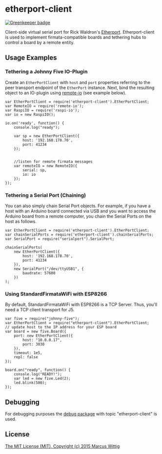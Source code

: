 # etherport-client

[![Greenkeeper badge](https://badges.greenkeeper.io/mwittig/etherport-client.svg)](https://greenkeeper.io/)

Client-side virtual serial port for Rick Waldron's [Etherport](https://github.com/rwaldron/etherport). 
Etherport-client is used to implement firmata-compatible boards and tethering hubs to control a board 
by a remote entity.
 
## Usage Examples

### Tethering a Johnny Five IO-Plugin
 
Create an `EtherPortClient` with `host` and `port` properties referring to the peer transport endpoint of the
`EtherPort` instance. Next, bind the resulting object to an IO-plugin using 
[remote-io](https://github.com/monteslu/remote-io) (see example below).

    var EtherPortClient = require('etherport-client').EtherPortClient;
    var RemoteIO = require('remote-io');
    var RaspiIO = require('raspi-io');
    var io = new RaspiIO();
    
    io.on('ready', function() {
        console.log("ready");
    
        var sp = new EtherPortClient({
            host: '192.168.178.70',
            port: 41234
        });
    
    
        //listen for remote firmata messages
        var remoteIO = new RemoteIO({
            serial: sp,
            io: io
        });
    });


### Tethering a Serial Port (Chaining)

You can also simply chain Serial Port objects. For example, if you have a host with an Arduino board connected via 
USB and you want to access the Arduino board from a remote computer, you chain the Serial Ports on the host as follows.

    var EtherPortClient = require('etherport-client').EtherPortClient;
    var chainSerialPorts = require('etherport-client').chainSerialPorts;
    var SerialPort = require("serialport").SerialPort;
   
    chainSerialPorts(
        new EtherPortClient({
            host: '192.168.178.70',
            port: 41234
        }),
        new SerialPort("/dev/ttyUSB1", {
            baudrate: 57600
        })
    );

### Using StandardFirmataWiFi with ESP8266
 
By default, StandardFirmataWiFi with ESP8266 is a TCP Server. Thus, you'll need a TCP client transport for J5.
 
    var five = require("johnny-five");
    var EtherPortClient = require("etherport-client").EtherPortClient;
    // update host to the IP address for your ESP board
    var board = new five.Board({
        port: new EtherPortClient({
            host: "10.0.0.17",
            port: 3030
        }),
        timeout: 1e5,
        repl: false
    });
   
    board.on("ready", function() {
        console.log("READY!");
        var led = new five.Led(2);
        led.blink(500);
    });
   
## Debugging 
 
For debugging purposes the [debug package](https://github.com/visionmedia/debug) with topic "etherport-client" is used.
 
## License
 
[The MIT License (MIT), Copyright (c) 2015 Marcus Wittig](https://github.com/mwittig/etherport-client/blob/master/LICENSE)
 
 
 
 
